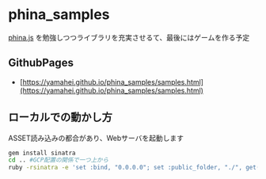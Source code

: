 phina_samples
=============

[phina.js](https://phinajs.com/) を勉強しつつライブラリを充実させるて、最後にはゲームを作る予定

GithubPages
--------

* [https://yamahei.github.io/phina_samples/samples.html](https://yamahei.github.io/phina_samples/samples.html)

ローカルでの動かし方
--------

ASSET読み込みの都合があり、Webサーバを起動します

```sh
gem install sinatra
cd .. #GCP配置の関係で一つ上から
ruby -rsinatra -e 'set :bind, "0.0.0.0"; set :public_folder, "./", get("/"){"Hello world"}'
```

